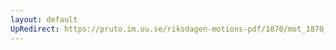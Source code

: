 ```yaml
---
layout: default
UpRedirect: https://pruto.im.uu.se/riksdagen-motions-pdf/1870/mot_1870__ak__215.pdf
---
```

